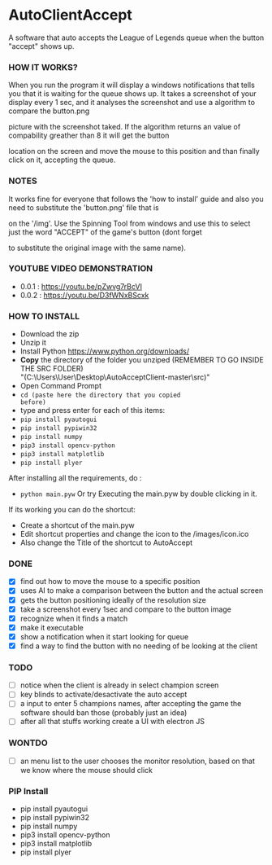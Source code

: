 # AutoClientAccept

A software that auto accepts the League of Legends queue when the button "accept" shows up.

### HOW IT WORKS?
When you run the program it will display a windows notifications that tells you that it is waiting for the queue shows up.
It takes a screenshot of your display every 1 sec, and it analyses the screenshot and use a algorithm to compare the button.png 

picture with the screenshot taked. If the algorithm returns an value of compability greather than 8 it will get the button 

location on the screen and move the mouse to this position and than finally click on it, accepting the queue.

### NOTES
It works fine for everyone that follows the 'how to install' guide and also you need to substitute the 'button.png' file that is 

on the '/img'. Use the Spinning Tool from windows and use this to select just the word "ACCEPT" of the game's button (dont forget 

to substitute the original image with the same name).


### YOUTUBE VIDEO DEMONSTRATION
- 0.0.1 : https://youtu.be/pZwvg7rBcVI
- 0.0.2 : https://youtu.be/D3fWNxBScxk

### HOW TO INSTALL
- Download the zip
- Unzip it
- Install Python https://www.python.org/downloads/
- <strong>Copy</strong> the directory of the folder you unziped
    (REMEMBER TO GO INSIDE THE SRC FOLDER)
    <br>
    "(C:\Users\User\Desktop\AutoAcceptClient-master\src)"
- Open Command Prompt 
- <code>cd (paste here the directory that you copied before)</code>
- type and press enter for each of this items:
- <code>pip install pyautogui</code>
- <code>pip install pypiwin32</code>
- <code>pip install numpy</code>
- <code>pip3 install opencv-python</code>
- <code>pip3 install matplotlib</code>
- <code>pip install plyer</code>

After installing all the requirements, do :
- <code>python main.pyw</code>
Or try Executing the main.pyw by double clicking in it.

If its working you can do the shortcut:
- Create a shortcut of the main.pyw
- Edit shortcut properties and change the icon to the /images/icon.ico
- Also change the Title of the shortcut to AutoAccept


### DONE
- [x] find out how to move the mouse to a specific position
- [x] uses AI to make a comparison between the button and the actual screen
- [x] gets the button positioning ideally of the resolution size
- [x] take a screenshot every 1sec and compare to the button image
- [x] recognize when it finds a match
- [x] make it executable
- [x] show a notification when it start looking for queue
- [x] find a way to find the button with no needing of be looking at the client

### TODO
- [ ] notice when the client is already in select champion screen
- [ ] key blinds to activate/desactivate the auto accept
- [ ] a input to enter 5 champions names, after accepting the game the software should ban those (probably just an idea)
- [ ] after all that stuffs working create a UI with electron JS

### WONTDO
- [ ] an menu list to the user chooses the monitor resolution, based on that we know where the mouse should click

### PIP Install
- pip install pyautogui
- pip install pypiwin32
- pip install numpy
- pip3 install opencv-python
- pip3 install matplotlib
- pip install plyer
